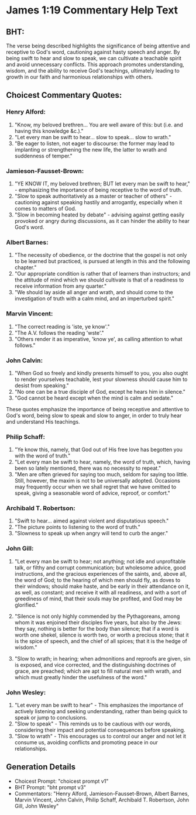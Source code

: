 # James 1:19 Commentary Help Text

## BHT:
The verse being described highlights the significance of being attentive and receptive to God's word, cautioning against hasty speech and anger. By being swift to hear and slow to speak, we can cultivate a teachable spirit and avoid unnecessary conflicts. This approach promotes understanding, wisdom, and the ability to receive God's teachings, ultimately leading to growth in our faith and harmonious relationships with others.

## Choicest Commentary Quotes:
### Henry Alford:
1. "Know, my beloved brethren... You are well aware of this: but (i.e. and having this knowledge &c.)." 
2. "Let every man be swift to hear... slow to speak... slow to wrath." 
3. "Be eager to listen, not eager to discourse: the former may lead to implanting or strengthening the new life, the latter to wrath and suddenness of temper."

### Jamieson-Fausset-Brown:
1. "YE KNOW IT, my beloved brethren; BUT let every man be swift to hear," - emphasizing the importance of being receptive to the word of truth.
2. "Slow to speak authoritatively as a master or teacher of others" - cautioning against speaking hastily and arrogantly, especially when it comes to matters of God.
3. "Slow in becoming heated by debate" - advising against getting easily provoked or angry during discussions, as it can hinder the ability to hear God's word.

### Albert Barnes:
1. "The necessity of obedience, or the doctrine that the gospel is not only to be learned but practiced, is pursued at length in this and the following chapter."
2. "Our appropriate condition is rather that of learners than instructors; and the attitude of mind which we should cultivate is that of a readiness to receive information from any quarter."
3. "We should lay aside all anger and wrath, and should come to the investigation of truth with a calm mind, and an imperturbed spirit."

### Marvin Vincent:
1. "The correct reading is 'iste, ye know'." 
2. "The A.V. follows the reading 'wste'." 
3. "Others render it as imperative, 'know ye', as calling attention to what follows."

### John Calvin:
1. "When God so freely and kindly presents himself to you, you also ought to render yourselves teachable, lest your slowness should cause him to desist from speaking."
2. "No one can be a true disciple of God, except he hears him in silence."
3. "God cannot be heard except when the mind is calm and sedate."

These quotes emphasize the importance of being receptive and attentive to God's word, being slow to speak and slow to anger, in order to truly hear and understand His teachings.

### Philip Schaff:
1. "Ye know this, namely, that God out of His free love has begotten you with the word of truth." 
2. "Let every man be swift to hear, namely, the word of truth, which, having been so lately mentioned, there was no necessity to repeat."
3. "Men are often grieved for saying too much, seldom for saying too little. Still, however, the maxim is not to be universally adopted. Occasions may frequently occur when we shall regret that we have omitted to speak, giving a seasonable word of advice, reproof, or comfort."

### Archibald T. Robertson:
1. "Swift to hear... aimed against violent and disputatious speech."
2. "The picture points to listening to the word of truth."
3. "Slowness to speak up when angry will tend to curb the anger."

### John Gill:
1. "Let every man be swift to hear; not anything; not idle and unprofitable talk, or filthy and corrupt communication; but wholesome advice, good instructions, and the gracious experiences of the saints, and, above all, the word of God; to the hearing of which men should fly, as doves to their windows; should make haste, and be early in their attendance on it, as well, as constant; and receive it with all readiness, and with a sort of greediness of mind, that their souls may be profited, and God may be glorified."

2. "Silence is not only highly commended by the Pythagoreans, among whom it was enjoined their disciples five years, but also by the Jews: they say, nothing is better for the body than silence; that if a word is worth one shekel, silence is worth two, or worth a precious stone; that it is the spice of speech, and the chief of all spices; that it is the hedge of wisdom."

3. "Slow to wrath; in hearing; when admonitions and reproofs are given, sin is exposed, and vice corrected, and the distinguishing doctrines of grace, are preached; which are apt to fill natural men with wrath, and which must greatly hinder the usefulness of the word."

### John Wesley:
1. "Let every man be swift to hear" - This emphasizes the importance of actively listening and seeking understanding, rather than being quick to speak or jump to conclusions.
2. "Slow to speak" - This reminds us to be cautious with our words, considering their impact and potential consequences before speaking.
3. "Slow to wrath" - This encourages us to control our anger and not let it consume us, avoiding conflicts and promoting peace in our relationships.


## Generation Details
- Choicest Prompt: "choicest prompt v1"
- BHT Prompt: "bht prompt v3"
- Commentators: "Henry Alford, Jamieson-Fausset-Brown, Albert Barnes, Marvin Vincent, John Calvin, Philip Schaff, Archibald T. Robertson, John Gill, John Wesley"

